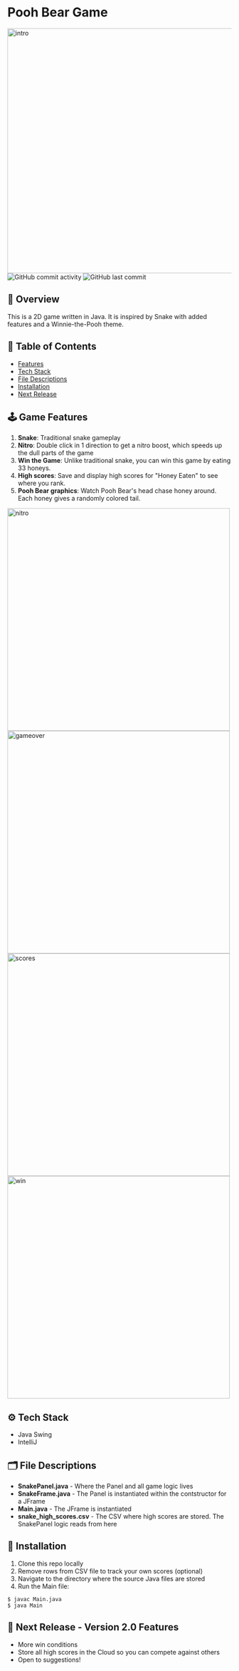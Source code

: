 
# Pooh Bear Game
<img width="550" alt="intro" src="https://user-images.githubusercontent.com/31792170/173160983-bcf42e7c-738e-4cb4-85af-0c0ea89d9377.png">
<img alt="GitHub commit activity" src="https://img.shields.io/github/commit-activity/m/aaroncorona/Pooh-Bear-Game">
<img alt="GitHub last commit" src="https://img.shields.io/github/last-commit/aaroncorona/Pooh-Bear-Game">


## 🐻 Overview
This is a 2D game written in Java. It is inspired by Snake with added features and a Winnie-the-Pooh theme.

## 📖 Table of Contents
* [Features](#%EF%B8%8F-game-features)
* [Tech Stack](#%EF%B8%8F-tech-stack)
* [File Descriptions](#%EF%B8%8F-file-descriptions)
* [Installation](#-installation)
* [Next Release](#-next-release---version-20-features)


## 🕹️ Game Features
1. **Snake**: Traditional snake gameplay
2. **Nitro**: Double click in 1 direction to get a nitro boost, which speeds up the dull parts of the game
3. **Win the Game**: Unlike traditional snake, you can win this game by eating 33 honeys.
4. **High scores**: Save and display high scores for "Honey Eaten" to see where you rank.
5. **Pooh Bear graphics**: Watch Pooh Bear's head chase honey around. Each honey gives a randomly colored tail.
<img width="500" alt="nitro" src="https://user-images.githubusercontent.com/31792170/173169436-1af02a61-b6a8-4f53-91c7-999a734d60cc.png">
<img width="500" alt="gameover" src="https://user-images.githubusercontent.com/31792170/173163046-817ceb01-c7ff-4465-9498-21090919c827.png">
<img width="500" alt="scores" src="https://user-images.githubusercontent.com/31792170/173162995-3186db38-a1ac-4fae-8221-6f435e7d546e.png">
<img width="500" alt="win" src="https://user-images.githubusercontent.com/31792170/173169340-2e513548-d169-4510-8b36-ea39caa113ce.png">

## ⚙️ Tech Stack
* Java Swing
* IntelliJ


## 🗂️ File Descriptions
* **SnakePanel.java** - Where the Panel and all game logic lives
* **SnakeFrame.java** - The Panel is instantiated within the contstructor for a JFrame
* **Main.java** - The JFrame is instantiated
* **snake_high_scores.csv** - The CSV where high scores are stored. The SnakePanel logic reads from here


## 🚀 Installation
1. Clone this repo locally 
2. Remove rows from CSV file to track your own scores (optional)
3. Navigate to the directory where the source Java files are stored
4. Run the Main file:
```
$ javac Main.java
$ java Main
```

## 🚧 Next Release - Version 2.0 Features
* More win conditions
* Store all high scores in the Cloud so you can compete against others
* Open to suggestions!

